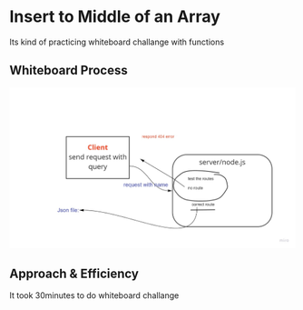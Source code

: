 # Insert to Middle of an Array
Its kind of practicing whiteboard challange with functions

## Whiteboard Process
![img](challange2.jpg)

## Approach & Efficiency
 It took 30minutes to do whiteboard challange